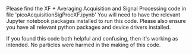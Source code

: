 Please find the XF + Averaging Acquisition and Signal Processing code in file 'picoAcquisitionSigProcXF.ipynb'
You will need to have the relevant Jupyter notebook packages installed to run this code.
Please also ensure you have all relevant python packages and device drivers installed.

If you found this code both helpful and confusing, then it's working as intended.
No particles were harmed in the making of this code.
